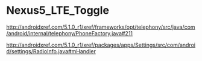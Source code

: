 # Nexus5_LTE_Toggle
http://androidxref.com/5.1.0_r1/xref/frameworks/opt/telephony/src/java/com/android/internal/telephony/PhoneFactory.java#211


http://androidxref.com/5.1.0_r1/xref/packages/apps/Settings/src/com/android/settings/RadioInfo.java#mHandler
